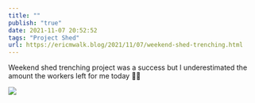```yaml
---
title: ""
publish: "true"
date: 2021-11-07 20:52:52
tags: "Project Shed"
url: https://ericmwalk.blog/2021/11/07/weekend-shed-trenching.html
---
```


Weekend shed trenching project was a success but I underestimated the amount the workers left for me today 🤦‍♂️


![](https://ericmwalk.blog/uploads/2023/e144292a54.jpg)